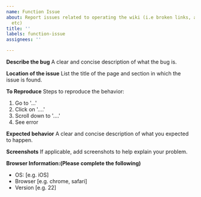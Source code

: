 ```yaml
---
name: Function Issue
about: Report issues related to operating the wiki (i.e broken links, absent pictures,
  etc)
title: ''
labels: function-issue
assignees: ''

---
```


**Describe the bug**
A clear and concise description of what the bug is.

**Location of the issue**
List the title of the page and section in which the issue is found.

**To Reproduce**
Steps to reproduce the behavior:
1. Go to '...'
2. Click on '....'
3. Scroll down to '....'
4. See error

**Expected behavior**
A clear and concise description of what you expected to happen.

**Screenshots**
If applicable, add screenshots to help explain your problem.

**Browser Information:(Please complete the following)**
 - OS: [e.g. iOS]
 - Browser [e.g. chrome, safari]
 - Version [e.g. 22]



